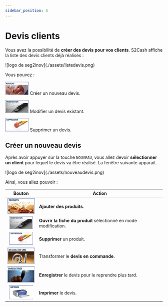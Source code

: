 ```yaml
---
sidebar_position: 4
---
```


# Devis clients

Vous avez la possibilité de **créer des devis pour vos clients**. S2Cash affiche la liste des devis clients déjà réalisés :

<div className="contenaireImg">
    ![logo de seg2inov](./assets/listedevis.png)
    </div>

Vous pouvez : 

![illustration aspect test](./assets/nouveau.PNG) Créer un nouveau devis. 

![illustration aspect test](./assets/modifier.PNG) Modifier un devis existant. 

![illustration aspect test](./assets/supprimer.PNG) Supprimer un devis. 

## Créer un nouveau devis 

Après avoir appuyer sur la touche ```NOUVEAU```, vous allez devoir **sélectionner un client** pour lequel le devis va être réalisé. La fenêtre suivante apparait. 

<div className="contenaireImg">
    ![logo de seg2inov](./assets/nouveaudevis.png)
    </div>

Ainsi, vous allez pouvoir : 

|Bouton |Action |
|:--:|------|
| ![illustration aspect test](./assets/produits.PNG) | **Ajouter des produits**. |
| ![illustration aspect test](./assets/modifier.PNG) | **Ouvrir la fiche du produit** sélectionné en mode modification. |
| ![illustration aspect test](./assets/supprimer.PNG) | **Supprimer** un produit. |
| ![illustration aspect test](./assets/bascule.PNG) | Transformer le **devis en commande**. |
| ![illustration aspect test](./assets/enregistrer.PNG) | **Enregistrer** le devis pour le reprendre plus tard. |
| ![illustration aspect test](./assets/imprimer.PNG) | **Imprimer** le devis. |
